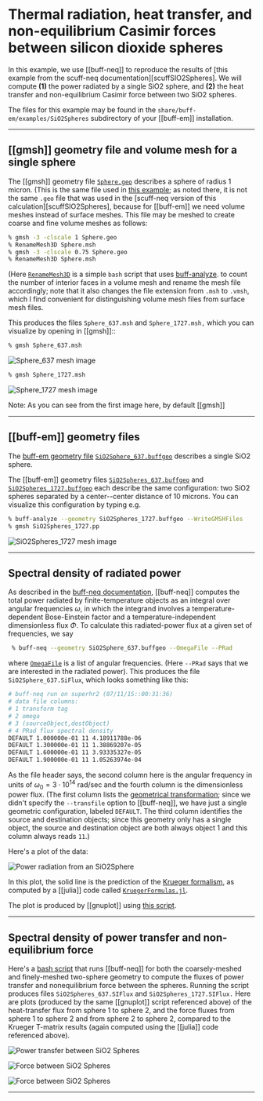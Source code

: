 # Thermal radiation, heat transfer, and non-equilibrium Casimir forces between silicon dioxide spheres

In this example, we use [[buff-neq]] to reproduce the results
of [this example from the <span class="SC">scuff-neq</span> documentation][scuffSIO2Spheres].
We will compute **(1)** the power radiated by a single SiO2 
sphere, and **(2)** the heat transfer and non-equilibrium 
Casimir force between two SiO2 spheres.

The files for this example may be found in the 
`share/buff-em/examples/SiO2Spheres` subdirectory
of your [[buff-em]] installation.

--------------------------------------------------
## [[gmsh]] geometry file and volume mesh for a single sphere

The [[gmsh]] geometry file [`Sphere.geo`](Sphere.geo)
describes a sphere of radius 1 micron. (This is the
same file used in [this example](../JanusParticles/index.md); 
as noted there, it is not the same `.geo` file that
was used in the
[<span class="SC">scuff-neq</span> version of this calculation][scuffSIO2Spheres],
because for [[buff-em]] we need volume meshes instead of 
surface meshes. This file may be meshed to create
coarse and fine volume meshes as follows:

````bash
% gmsh -3 -clscale 1 Sphere.geo
% RenameMesh3D Sphere.msh
% gmsh -3 -clscale 0.75 Sphere.geo
% RenameMesh3D Sphere.msh
````

(Here [`RenameMesh3D`][RenameMesh3D] is a simple `bash` script
that uses 
[<span class="SC">buff-analyze</span>][buffAnalyze].
to count the number of interior faces in a volume mesh and rename 
the mesh file accordingly; note that it also changes
the file extension from `.msh` to `.vmsh`, which I find
convenient for distinguishing volume mesh files from
surface mesh files. 

This produces the files `Sphere_637.msh` and `Sphere_1727.msh,`
which you can visualize by opening in [[gmsh]]::

````bash
% gmsh Sphere_637.msh
````
![Sphere_637 mesh image][Sphere637Image]

````bash
% gmsh Sphere_1727.msh
````
![Sphere_1727 mesh image][Sphere1727Image]

Note: As you can see from the first image here,
by default [[gmsh]]

--------------------------------------------------
## [[buff-em]] geometry files

The
[<span class="SC">buff-em</span> geometry file][buffEMGeometries]
[`SiO2Sphere_637.buffgeo`](SiO2Sphere_637.buffgeo)
describes a single SiO2 sphere.

The [[buff-em]] geometry files
[`SiO2Spheres_637.buffgeo`](SiO2Spheres_637.buffgeo)
and
[`SiO2Spheres_1727.buffgeo`](SiO2Spheres_1727.buffgeo)
each describe the same configuration: two SiO2 spheres
separated by a center--center distance of 10 microns.
You can visualize this configuration by typing e.g.

````bash
% buff-analyze --geometry SiO2Spheres_1727.buffgeo --WriteGMSHFiles
% gmsh SiO2Spheres_1727.pp
````

![SiO2Spheres_1727 mesh image](SiO2Spheres_1727.png)

--------------------------------------------------
## Spectral density of radiated power

As described in the 
[<span class="CodeName">buff-neq</span> documentation][buffNEQ],
[[buff-neq]] computes the total power radiated by
finite-temperature objects as an integral over angular frequencies
$\omega,$ in which the integrand involves a
temperature-dependent Bose-Einstein factor 
and a temperature-independent dimensionless flux $\Phi.$ 
To calculate this radiated-power flux at a given set
of frequencies, we say

````bash
 % buff-neq --geometry SiO2Sphere_637.buffgeo --OmegaFile --PRad
````

where [`OmegaFile`](OmegaFile) is a list of
angular frequencies. (Here `--PRad` says that we
are interested in the radiated power).
This produces the file
``SiO2Sphere_637.SiFlux``, which looks something
like this:

````bash
# buff-neq run on superhr2 (07/11/15::00:31:36)
# data file columns: 
# 1 transform tag
# 2 omega 
# 3 (sourceObject,destObject) 
# 4 PRad flux spectral density
DEFAULT 1.000000e-01 11 4.18911788e-06 
DEFAULT 1.300000e-01 11 1.38869207e-05 
DEFAULT 1.600000e-01 11 3.93335327e-05 
DEFAULT 1.900000e-01 11 1.05263974e-04 
````

As the file header says, the second column here
is the angular frequency 
in units of $\omega_0=3\cdot 10^{14}$ rad/sec
and the fourth column is the dimensionless power
flux. (The first column lists the
[geometrical transformation][scuffTransformations];
since 
we didn't specify the `--transfile` option to 
[[buff-neq]], we have just a single geometric
configuration, labeled `DEFAULT`. The third 
column identifies the source and destination objects;
since this geometry only has a single object,
the source and destination object are both 
always object 1 and this column always reads
`11`.)

Here's a plot of the data:

![Power radiation from an SiO2Sphere](SiO2Sphere_PowerRadiation.png)

In this plot, the solid line is the prediction of 
the [Krueger formalism][KruegerPaper], as computed
by a [[julia]] code called [`KruegerFormulas.jl`](KruegerFormulas.jl).

The plot is produced by [[gnuplot]] using 
[this script](Plotter.gp).

--------------------------------------------------
## Spectral density of power transfer and non-equilibrium force

Here's a [bash script](RunScript) that runs [[buff-neq]]
for both the coarsely-meshed and finely-meshed two-sphere
geometry to compute the fluxes of power transfer
and nonequilibrium force between the spheres. 
Running the script produces files `SiO2Spheres_637.SIFlux`
and `SiO2Spheres_1727.SIFlux.` Here are plots (produced
by the same [[gnuplot]] script referenced above)
of the heat-transfer flux from sphere 1 to sphere 2,
and the force fluxes from sphere 1 to sphere 2 and
from sphere 2 to sphere 2, compared to the Krueger
T-matrix results (again computed using the [[julia]]
code referenced above).

![Power transfer between SiO2 Spheres](SiO2Spheres_PowerTransfer.png)

![Force between SiO2 Spheres](SiO2Spheres_F12.png)

![Force between SiO2 Spheres](SiO2Spheres_F22.png)

--------------------------------------------------

[buffNEQ]:                            ../../applications/buff-neq.md
[buffEMGeometries]:                   ../../reference/Geometries.md
[KruegerPaper]:                       http://dx.doi.org/10.1103/PhysRevB.86.115423
[RenameMesh3D]:                       ../JanusParticles/index.md#RenameMesh3D
[buffAnalyze]:                        ../../applications/buff-analyze.md
[Sphere637Image]:                     ../JanusParticles/Sphere637.png
[Sphere1727Image]:                    ../JanusParticles/Sphere1727.png
[scuffTransformations]:               http://homerreid.github.io/scuff-em-documentation/reference/Transformations
